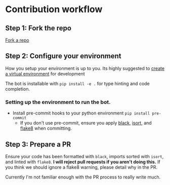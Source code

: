 # Contribution workflow

## Step 1: Fork the repo

[Fork a repo](https://docs.github.com/en/get-started/quickstart/fork-a-repo)

## Step 2: Configure your environment

How you setup your environment is up to you. Its highly suggested to [create a virtual environment](https://realpython.com/python-virtual-environments-a-primer/) for development

The bot is installable with `pip install -e .` for type hinting and code completion.

### Setting up the environment to run the bot.

* Install pre-commit hooks to your python environment `pip install pre-commit`
  * If you don't use pre-commit, ensure you apply [black](https://github.com/psf/black), [isort](https://pycqa.github.io/isort/), and [flake8](https://flake8.pycqa.org/en/latest/) when committing.

## Step 3: Prepare a PR

Ensure your code has been formatted with `black`, imports sorted with `isort`, and linted with `flake8`. **I will reject pull requests if you aren't doing this.**
If you think we should ignore a flake8 warning, please detail why in the PR.

Currently I'm not familiar enough with the PR process to really write much.